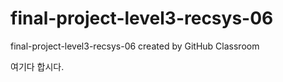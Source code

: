 # final-project-level3-recsys-06
final-project-level3-recsys-06 created by GitHub Classroom


여기다 합시다.